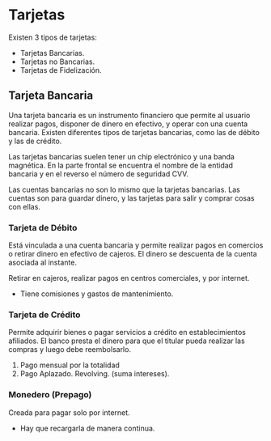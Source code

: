 # Tarjetas

Existen 3 tipos de tarjetas:
* Tarjetas Bancarias.
* Tarjetas no Bancarias.
* Tarjetas de Fidelización.

## Tarjeta Bancaria

Una tarjeta bancaria es un instrumento financiero que permite al 
usuario realizar pagos, disponer de dinero en efectivo, y operar con 
una cuenta bancaria. Existen diferentes tipos de tarjetas bancarias, 
como las de débito y las de crédito.

Las tarjetas bancarias suelen tener un chip electrónico y una banda 
magnética. En la parte frontal se encuentra el nombre de la entidad 
bancaria y en el reverso el número de seguridad CVV. 

Las cuentas bancarias no son lo mismo que la tarjetas bancarias.
Las cuentas son para guardar dinero, y las tarjetas para salir y 
comprar cosas con ellas.

### Tarjeta de Débito
Está vinculada a una cuenta bancaria y permite realizar pagos en 
comercios o retirar dinero en efectivo de cajeros. El dinero se 
descuenta de la cuenta asociada al instante. 

Retirar en cajeros, realizar pagos en centros comerciales, y por 
internet. 

* Tiene comisiones y gastos de mantenimiento.

### Tarjeta de Crédito
Permite adquirir bienes o pagar servicios a crédito en 
establecimientos afiliados. El banco presta el dinero para que el 
titular pueda realizar las compras y luego debe reembolsarlo. 

1. Pago mensual por la totalidad
2. Pago Aplazado. Revolving. (suma intereses).

### Monedero (Prepago)
Creada para pagar solo por internet.
* Hay que recargarla de manera continua.
